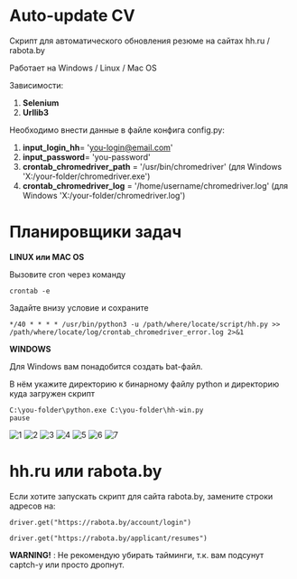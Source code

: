 # Auto-update CV
Скрипт для автоматического обновления резюме на сайтах hh.ru / rabota.by

Работает на Windows / Linux / Mac OS

Зависимости:
1. __Selenium__
3. __Urllib3__

Необходимо внести данные в файле конфига config.py:
1. __input_login_hh__= 'you-login@email.com'
2. __input_password__= 'you-password'
3. __crontab_chromedriver_path__ = '/usr/bin/chromedriver' (для Windows 'X:/your-folder/chromedriver.exe')
4. __crontab_chromedriver_log__ = '/home/username/chromedriver.log' (для Windows 'X:/your-folder/chromedriver.log')

# Планировщики задач

**LINUX или MAC OS**

Вызовите cron через команду 
```
crontab -e
```

Задайте внизу условие и сохраните
```
*/40 * * * * /usr/bin/python3 -u /path/where/locate/script/hh.py >> /path/where/locate/log/crontab_chromedriver_error.log 2>&1
```

**WINDOWS**

Для Windows вам понадобится создать bat-файл.

В нём укажите директорию к бинарному файлу python и директорию куда загружен скрипт

```
C:\you-folder\python.exe C:\you-folder\hh-win.py
pause
```

![1](https://i.imgur.com/O5NF5Fa.png)
![2](https://i.imgur.com/jxcvidK.png)
![3](https://i.imgur.com/NnLALQV.png)
![4](https://i.imgur.com/lkPsGKs.png)
![5](https://i.imgur.com/04ewFOQ.png)
![6](https://i.imgur.com/6DIiBqd.png)
![7](https://i.imgur.com/WGE3UrE.png)

# hh.ru или rabota.by

Если хотите запускать скрипт для сайта rabota.by, замените строки адресов на:
```
driver.get("https://rabota.by/account/login")
```
```
driver.get("https://rabota.by/applicant/resumes")
```

__WARNING!__ : Не рекомендую убирать тайминги, т.к. вам подсунут captch-у или просто дропнут.
